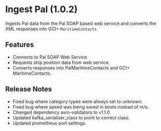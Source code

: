# Ingest Pal (1.0.2)

Ingests Pal data from the Pal SOAP based web service and converts the XML responses into GCI+ `MaritimeContacts`.

## Features

- Connects to Pal SOAP Web Service
- Requests ship position data from web service.
- Converts responses into PalMaritimeContacts and GCI+ MaritimeContacts.
    
## Release Notes

- Fixed bug where category types were always set to unknown.
- Fixed bug where speed was being saved in knots instead of m/s.
- Changed dependency avro-validators to v1.1.0
- Updated kafka_serializer_class to point to correct class.
- Updated prometheus port settings.